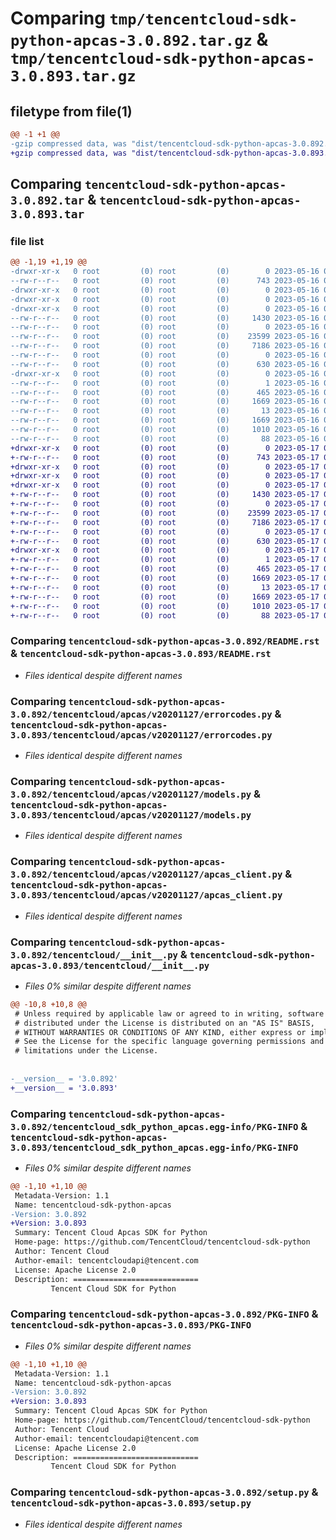 # Comparing `tmp/tencentcloud-sdk-python-apcas-3.0.892.tar.gz` & `tmp/tencentcloud-sdk-python-apcas-3.0.893.tar.gz`

## filetype from file(1)

```diff
@@ -1 +1 @@
-gzip compressed data, was "dist/tencentcloud-sdk-python-apcas-3.0.892.tar", last modified: Tue May 16 00:27:27 2023, max compression
+gzip compressed data, was "dist/tencentcloud-sdk-python-apcas-3.0.893.tar", last modified: Wed May 17 03:22:07 2023, max compression
```

## Comparing `tencentcloud-sdk-python-apcas-3.0.892.tar` & `tencentcloud-sdk-python-apcas-3.0.893.tar`

### file list

```diff
@@ -1,19 +1,19 @@
-drwxr-xr-x   0 root         (0) root         (0)        0 2023-05-16 00:27:27.000000 tencentcloud-sdk-python-apcas-3.0.892/
--rw-r--r--   0 root         (0) root         (0)      743 2023-05-16 00:27:27.000000 tencentcloud-sdk-python-apcas-3.0.892/README.rst
-drwxr-xr-x   0 root         (0) root         (0)        0 2023-05-16 00:27:27.000000 tencentcloud-sdk-python-apcas-3.0.892/tencentcloud/
-drwxr-xr-x   0 root         (0) root         (0)        0 2023-05-16 00:27:27.000000 tencentcloud-sdk-python-apcas-3.0.892/tencentcloud/apcas/
-drwxr-xr-x   0 root         (0) root         (0)        0 2023-05-16 00:27:27.000000 tencentcloud-sdk-python-apcas-3.0.892/tencentcloud/apcas/v20201127/
--rw-r--r--   0 root         (0) root         (0)     1430 2023-05-16 00:27:27.000000 tencentcloud-sdk-python-apcas-3.0.892/tencentcloud/apcas/v20201127/errorcodes.py
--rw-r--r--   0 root         (0) root         (0)        0 2023-05-16 00:27:27.000000 tencentcloud-sdk-python-apcas-3.0.892/tencentcloud/apcas/v20201127/__init__.py
--rw-r--r--   0 root         (0) root         (0)    23599 2023-05-16 00:27:27.000000 tencentcloud-sdk-python-apcas-3.0.892/tencentcloud/apcas/v20201127/models.py
--rw-r--r--   0 root         (0) root         (0)     7186 2023-05-16 00:27:27.000000 tencentcloud-sdk-python-apcas-3.0.892/tencentcloud/apcas/v20201127/apcas_client.py
--rw-r--r--   0 root         (0) root         (0)        0 2023-05-16 00:27:27.000000 tencentcloud-sdk-python-apcas-3.0.892/tencentcloud/apcas/__init__.py
--rw-r--r--   0 root         (0) root         (0)      630 2023-05-16 00:27:27.000000 tencentcloud-sdk-python-apcas-3.0.892/tencentcloud/__init__.py
-drwxr-xr-x   0 root         (0) root         (0)        0 2023-05-16 00:27:27.000000 tencentcloud-sdk-python-apcas-3.0.892/tencentcloud_sdk_python_apcas.egg-info/
--rw-r--r--   0 root         (0) root         (0)        1 2023-05-16 00:27:27.000000 tencentcloud-sdk-python-apcas-3.0.892/tencentcloud_sdk_python_apcas.egg-info/dependency_links.txt
--rw-r--r--   0 root         (0) root         (0)      465 2023-05-16 00:27:27.000000 tencentcloud-sdk-python-apcas-3.0.892/tencentcloud_sdk_python_apcas.egg-info/SOURCES.txt
--rw-r--r--   0 root         (0) root         (0)     1669 2023-05-16 00:27:27.000000 tencentcloud-sdk-python-apcas-3.0.892/tencentcloud_sdk_python_apcas.egg-info/PKG-INFO
--rw-r--r--   0 root         (0) root         (0)       13 2023-05-16 00:27:27.000000 tencentcloud-sdk-python-apcas-3.0.892/tencentcloud_sdk_python_apcas.egg-info/top_level.txt
--rw-r--r--   0 root         (0) root         (0)     1669 2023-05-16 00:27:27.000000 tencentcloud-sdk-python-apcas-3.0.892/PKG-INFO
--rw-r--r--   0 root         (0) root         (0)     1010 2023-05-16 00:27:27.000000 tencentcloud-sdk-python-apcas-3.0.892/setup.py
--rw-r--r--   0 root         (0) root         (0)       88 2023-05-16 00:27:27.000000 tencentcloud-sdk-python-apcas-3.0.892/setup.cfg
+drwxr-xr-x   0 root         (0) root         (0)        0 2023-05-17 03:22:07.000000 tencentcloud-sdk-python-apcas-3.0.893/
+-rw-r--r--   0 root         (0) root         (0)      743 2023-05-17 03:22:07.000000 tencentcloud-sdk-python-apcas-3.0.893/README.rst
+drwxr-xr-x   0 root         (0) root         (0)        0 2023-05-17 03:22:07.000000 tencentcloud-sdk-python-apcas-3.0.893/tencentcloud/
+drwxr-xr-x   0 root         (0) root         (0)        0 2023-05-17 03:22:07.000000 tencentcloud-sdk-python-apcas-3.0.893/tencentcloud/apcas/
+drwxr-xr-x   0 root         (0) root         (0)        0 2023-05-17 03:22:07.000000 tencentcloud-sdk-python-apcas-3.0.893/tencentcloud/apcas/v20201127/
+-rw-r--r--   0 root         (0) root         (0)     1430 2023-05-17 03:22:07.000000 tencentcloud-sdk-python-apcas-3.0.893/tencentcloud/apcas/v20201127/errorcodes.py
+-rw-r--r--   0 root         (0) root         (0)        0 2023-05-17 03:22:07.000000 tencentcloud-sdk-python-apcas-3.0.893/tencentcloud/apcas/v20201127/__init__.py
+-rw-r--r--   0 root         (0) root         (0)    23599 2023-05-17 03:22:07.000000 tencentcloud-sdk-python-apcas-3.0.893/tencentcloud/apcas/v20201127/models.py
+-rw-r--r--   0 root         (0) root         (0)     7186 2023-05-17 03:22:07.000000 tencentcloud-sdk-python-apcas-3.0.893/tencentcloud/apcas/v20201127/apcas_client.py
+-rw-r--r--   0 root         (0) root         (0)        0 2023-05-17 03:22:07.000000 tencentcloud-sdk-python-apcas-3.0.893/tencentcloud/apcas/__init__.py
+-rw-r--r--   0 root         (0) root         (0)      630 2023-05-17 03:22:07.000000 tencentcloud-sdk-python-apcas-3.0.893/tencentcloud/__init__.py
+drwxr-xr-x   0 root         (0) root         (0)        0 2023-05-17 03:22:07.000000 tencentcloud-sdk-python-apcas-3.0.893/tencentcloud_sdk_python_apcas.egg-info/
+-rw-r--r--   0 root         (0) root         (0)        1 2023-05-17 03:22:07.000000 tencentcloud-sdk-python-apcas-3.0.893/tencentcloud_sdk_python_apcas.egg-info/dependency_links.txt
+-rw-r--r--   0 root         (0) root         (0)      465 2023-05-17 03:22:07.000000 tencentcloud-sdk-python-apcas-3.0.893/tencentcloud_sdk_python_apcas.egg-info/SOURCES.txt
+-rw-r--r--   0 root         (0) root         (0)     1669 2023-05-17 03:22:07.000000 tencentcloud-sdk-python-apcas-3.0.893/tencentcloud_sdk_python_apcas.egg-info/PKG-INFO
+-rw-r--r--   0 root         (0) root         (0)       13 2023-05-17 03:22:07.000000 tencentcloud-sdk-python-apcas-3.0.893/tencentcloud_sdk_python_apcas.egg-info/top_level.txt
+-rw-r--r--   0 root         (0) root         (0)     1669 2023-05-17 03:22:07.000000 tencentcloud-sdk-python-apcas-3.0.893/PKG-INFO
+-rw-r--r--   0 root         (0) root         (0)     1010 2023-05-17 03:22:07.000000 tencentcloud-sdk-python-apcas-3.0.893/setup.py
+-rw-r--r--   0 root         (0) root         (0)       88 2023-05-17 03:22:07.000000 tencentcloud-sdk-python-apcas-3.0.893/setup.cfg
```

### Comparing `tencentcloud-sdk-python-apcas-3.0.892/README.rst` & `tencentcloud-sdk-python-apcas-3.0.893/README.rst`

 * *Files identical despite different names*

### Comparing `tencentcloud-sdk-python-apcas-3.0.892/tencentcloud/apcas/v20201127/errorcodes.py` & `tencentcloud-sdk-python-apcas-3.0.893/tencentcloud/apcas/v20201127/errorcodes.py`

 * *Files identical despite different names*

### Comparing `tencentcloud-sdk-python-apcas-3.0.892/tencentcloud/apcas/v20201127/models.py` & `tencentcloud-sdk-python-apcas-3.0.893/tencentcloud/apcas/v20201127/models.py`

 * *Files identical despite different names*

### Comparing `tencentcloud-sdk-python-apcas-3.0.892/tencentcloud/apcas/v20201127/apcas_client.py` & `tencentcloud-sdk-python-apcas-3.0.893/tencentcloud/apcas/v20201127/apcas_client.py`

 * *Files identical despite different names*

### Comparing `tencentcloud-sdk-python-apcas-3.0.892/tencentcloud/__init__.py` & `tencentcloud-sdk-python-apcas-3.0.893/tencentcloud/__init__.py`

 * *Files 0% similar despite different names*

```diff
@@ -10,8 +10,8 @@
 # Unless required by applicable law or agreed to in writing, software
 # distributed under the License is distributed on an "AS IS" BASIS,
 # WITHOUT WARRANTIES OR CONDITIONS OF ANY KIND, either express or implied.
 # See the License for the specific language governing permissions and
 # limitations under the License.
 
 
-__version__ = '3.0.892'
+__version__ = '3.0.893'
```

### Comparing `tencentcloud-sdk-python-apcas-3.0.892/tencentcloud_sdk_python_apcas.egg-info/PKG-INFO` & `tencentcloud-sdk-python-apcas-3.0.893/tencentcloud_sdk_python_apcas.egg-info/PKG-INFO`

 * *Files 0% similar despite different names*

```diff
@@ -1,10 +1,10 @@
 Metadata-Version: 1.1
 Name: tencentcloud-sdk-python-apcas
-Version: 3.0.892
+Version: 3.0.893
 Summary: Tencent Cloud Apcas SDK for Python
 Home-page: https://github.com/TencentCloud/tencentcloud-sdk-python
 Author: Tencent Cloud
 Author-email: tencentcloudapi@tencent.com
 License: Apache License 2.0
 Description: ============================
         Tencent Cloud SDK for Python
```

### Comparing `tencentcloud-sdk-python-apcas-3.0.892/PKG-INFO` & `tencentcloud-sdk-python-apcas-3.0.893/PKG-INFO`

 * *Files 0% similar despite different names*

```diff
@@ -1,10 +1,10 @@
 Metadata-Version: 1.1
 Name: tencentcloud-sdk-python-apcas
-Version: 3.0.892
+Version: 3.0.893
 Summary: Tencent Cloud Apcas SDK for Python
 Home-page: https://github.com/TencentCloud/tencentcloud-sdk-python
 Author: Tencent Cloud
 Author-email: tencentcloudapi@tencent.com
 License: Apache License 2.0
 Description: ============================
         Tencent Cloud SDK for Python
```

### Comparing `tencentcloud-sdk-python-apcas-3.0.892/setup.py` & `tencentcloud-sdk-python-apcas-3.0.893/setup.py`

 * *Files identical despite different names*


